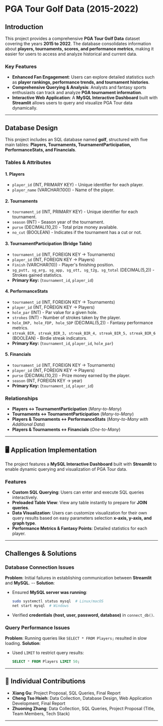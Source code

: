 # PGA Tour Golf Data (2015-2022)

## Introduction
This project provides a comprehensive **PGA Tour Golf Data** dataset covering the years **2015 to 2022**. The database consolidates information about **players, tournaments, scores, and performance metrics**, making it easier for users to access and analyze historical and current data.

### Key Features
- **Enhanced Fan Engagement**: Users can explore detailed statistics such as **player rankings, performance trends, and tournament histories**.
- **Comprehensive Querying & Analysis**: Analysts and fantasy sports enthusiasts can track and analyze **PGA tournament information**.
- **Interactive Web Application**: A **MySQL Interactive Dashboard** built with **Streamlit** allows users to query and visualize PGA Tour data dynamically.

---

## Database Design
This project includes an SQL database named **golf**, structured with five main tables: **Players, Tournaments, TournamentParticipation, PerformanceStats, and Financials**.

### **Tables & Attributes**
#### **1. Players**
- `player_id` (INT, PRIMARY KEY) - Unique identifier for each player.
- `player_name` (VARCHAR(100)) - Name of the player.

#### **2. Tournaments**
- `tournament_id` (INT, PRIMARY KEY) - Unique identifier for each tournament.
- `season` (INT) - Season year of the tournament.
- `purse` (DECIMAL(10,2)) - Total prize money available.
- `no_cut` (BOOLEAN) - Indicates if the tournament has a cut or not.

#### **3. TournamentParticipation (Bridge Table)**
- `tournament_id` (INT, FOREIGN KEY → Tournaments)
- `player_id` (INT, FOREIGN KEY → Players)
- `Finish` (VARCHAR(10)) - Player's finishing position.
- `sg_putt, sg_arg, sg_app, sg_ott, sg_t2g, sg_total` (DECIMAL(5,2)) - Strokes gained statistics.
- **Primary Key:** (`tournament_id`, `player_id`)

#### **4. PerformanceStats**
- `tournament_id` (INT, FOREIGN KEY → Tournaments)
- `player_id` (INT, FOREIGN KEY → Players)
- `hole_par` (INT) - Par value for a given hole.
- `strokes` (INT) - Number of strokes taken by the player.
- `hole_DKP, hole_FDP, hole_SDP` (DECIMAL(5,2)) - Fantasy performance metrics.
- `streak_BIR, streak_BIR_3, streak_BIR_4, streak_BIR_5, streak_BIR_6` (BOOLEAN) - Birdie streak indicators.
- **Primary Key:** (`tournament_id`, `player_id`, `hole_par`)

#### **5. Financials**
- `tournament_id` (INT, FOREIGN KEY → Tournaments)
- `player_id` (INT, FOREIGN KEY → Players)
- `purse` (DECIMAL(10,2)) - Prize money earned by the player.
- `season` (INT, FOREIGN KEY → year)
- **Primary Key:** (`tournament_id`, `player_id`)

### **Relationships**
- **Players ↔ TournamentParticipation** (*Many-to-Many*)
- **Tournaments ↔ TournamentParticipation** (*Many-to-Many*)
- **Players & Tournaments ↔ PerformanceStats** (*Many-to-Many with Additional Data*)
- **Players & Tournaments ↔ Financials** (*One-to-Many*)

---

## 🖥️ Application Implementation
The project features a **MySQL Interactive Dashboard** built with **Streamlit** to enable dynamic querying and visualization of PGA Tour data.

### **Features**
- **Custom SQL Querying**: Users can enter and execute SQL queries interactively.
- **Preloaded Table View**: View any table instantly to prepare for **JOIN queries**.
- **Data Visualization**: Users can customize visualization for their own query results based on easy parameters selection **x-axis, y-axis, and graph type**.
- **Performance Metrics & Fantasy Points**: Detailed statistics for each player.

---

## Challenges & Solutions
### **Database Connection Issues**
**Problem**: Initial failures in establishing communication between **Streamlit** and **MySQL**.
-- **Solution**:
- Ensured **MySQL server was running**:
  ```bash
  sudo systemctl status mysql  # Linux/macOS
  net start mysql  # Windows
  ```
- Verified **credentials (host, user, password, database)** in `connect_db()`.

### **Query Performance Issues**
**Problem**: Running queries like `SELECT * FROM Players;` resulted in slow loading.
**Solution**:
- Used `LIMIT` to restrict query results:
  ```sql
  SELECT * FROM Players LIMIT 50;
  ```

---

## 👥 Individual Contributions
- **Xiang Gu**: Project Proposal, SQL Queries, Final Report
- **Cheng Tso Hsieh**: Data Collection, Database Design, Web Application Development, Final Report
- **Zhuoning Zhang**: Data Collection, SQL Queries, Project Proposal (Title, Team Members, Tech Stack)

---



